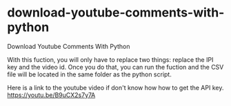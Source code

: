 # download-youtube-comments-with-python
Download Youtube Comments With Python

With this fuction, you will only have to replace two things: replace the IPI key and the video id.
Once you do that, you can run the fuction and the CSV file will be located in the same folder as the python script.

Here is a link to the youtube video if don't know how how to get the API key.
https://youtu.be/B9uCX2s7y7A
